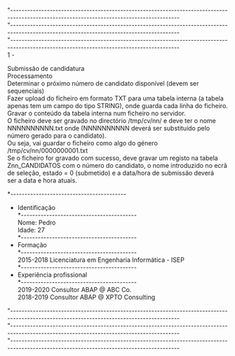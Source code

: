 "------------------------------------------------------------------------------------------------------------------------------------------  
"------------------------------------------------------------------------------------------------------------------------------------------  
"------------------------------------------------------------------------------------------------------------------------------------------  
1 -   

Submissão de candidatura  
Processamento  
Determinar o próximo número de candidato disponível (devem ser sequenciais)   
Fazer upload do ficheiro em formato TXT para uma tabela interna (a tabela apenas tem um campo do tipo STRING), onde guarda cada linha do ficheiro.  
Gravar o conteúdo da tabela interna num ficheiro no servidor.   
O ficheiro deve ser gravado no directório /tmp/cv/nn/ e deve ter o nome NNNNNNNNNN.txt onde (NNNNNNNNNN deverá ser substituído pelo número gerado para o candidato).   
Ou seja, vai guardar o ficheiro como algo do género /tmp/cv/nn/0000000001.txt  
Se o ficheiro for gravado com sucesso, deve gravar um registo na tabela Znn_CANDIDATOS com o número do candidato, o nome introduzido no ecrã de seleção, estado = 0 (submetido) e a data/hora de submissão deverá  
ser a data e hora atuais.  
  
*-----------------------------------------  
* Identificação  
*-----------------------------------------  
Nome: Pedro  
Idade: 27  
*-----------------------------------------  
* Formação  
*-----------------------------------------  
2015-2018 Licenciatura em Engenharia Informática - ISEP  
*-----------------------------------------  
* Experiência profissional  
*-----------------------------------------  
2019-2020 Consultor ABAP @ ABC Co.  
2018-2019 Consultor ABAP @ XPTO Consulting  

"------------------------------------------------------------------------------------------------------------------------------------------  
"------------------------------------------------------------------------------------------------------------------------------------------  
"------------------------------------------------------------------------------------------------------------------------------------------  

